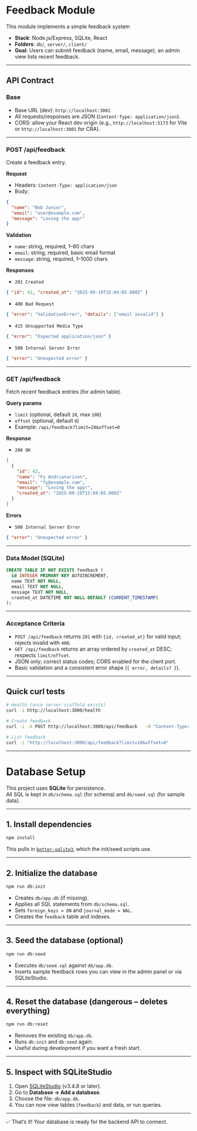 # Feedback Module

This module implements a simple feedback system

- **Stack**: Node.js/Express, SQLite, React
- **Folders**: `db/`, `server/`, `client/`
- **Goal**: Users can submit feedback (name, email, message); an admin view lists recent feedback.

---

## API Contract

### Base
- Base URL (dev): `http://localhost:3001`
- All requests/responses are JSON (`Content-Type: application/json`).
- CORS: allow your React dev origin (e.g., `http://localhost:5173` for Vite or `http://localhost:3001` for CRA).

---

### POST /api/feedback
Create a feedback entry.

**Request**
- Headers: `Content-Type: application/json`
- Body:
```json
{
  "name": "Bob Junior",
  "email": "user@example.com",
  "message": "Loving the app!"
}
```
**Validation**
- `name`: string, required, 1–80 chars
- `email`: string, required, basic email format
- `message`: string, required, 1–1000 chars

**Responses**
- `201 Created`
```json
{ "id": 42, "created_at": "2025-09-19T15:04:05.000Z" }
```
- `400 Bad Request`
```json
{ "error": "ValidationError", "details": ["email invalid"] }
```
- `415 Unsupported Media Type`
```json
{ "error": "Expected application/json" }
```
- `500 Internal Server Error`
```json
{ "error": "Unexpected error" }
```

---

### GET /api/feedback
Fetch recent feedback entries (for admin table).

**Query params**
- `limit` (optional, default `20`, max `100`)
- `offset` (optional, default `0`)
- Example: `/api/feedback?limit=20&offset=0`

**Response**
- `200 OK`
```json
[
  {
    "id": 42,
    "name": "Fy Andrianarison",
    "email": "fy@example.com",
    "message": "Loving the app!",
    "created_at": "2025-09-19T15:04:05.000Z"
  }
]
```

**Errors**
- `500 Internal Server Error`
```json
{ "error": "Unexpected error" }
```

---

### Data Model (SQLite)
```sql
CREATE TABLE IF NOT EXISTS feedback (
  id INTEGER PRIMARY KEY AUTOINCREMENT,
  name TEXT NOT NULL,
  email TEXT NOT NULL,
  message TEXT NOT NULL,
  created_at DATETIME NOT NULL DEFAULT (CURRENT_TIMESTAMP)
);
```

---

### Acceptance Criteria
- `POST /api/feedback` returns `201` with `{id, created_at}` for valid input; rejects invalid with `400`.
- `GET /api/feedback` returns an array ordered by `created_at` DESC; respects `limit/offset`.
- JSON only; correct status codes; CORS enabled for the client port.
- Basic validation and a consistent error shape (`{ error, details? }`).

---

## Quick curl tests
```bash
# Health (once server scaffold exists)
curl -i http://localhost:3000/health

# Create feedback
curl -i -X POST http://localhost:3000/api/feedback   -H "Content-Type: application/json"   -d '{"name":"Fy","email":"fy@example.com","message":"Hi"}'

# List feedback
curl -i "http://localhost:3000/api/feedback?limit=10&offset=0"
```

---

# Database Setup

This project uses **SQLite** for persistence.  
All SQL is kept in `db/schema.sql` (for schema) and `db/seed.sql` (for sample data).

---

## 1. Install dependencies
```bash
npm install
```

This pulls in [`better-sqlite3`](https://github.com/WiseLibs/better-sqlite3), which the init/seed scripts use.

---

## 2. Initialize the database
```bash
npm run db:init
```

- Creates `db/app.db` (if missing).  
- Applies all SQL statements from `db/schema.sql`.  
- Sets `foreign_keys = ON` and `journal_mode = WAL`.  
- Creates the `feedback` table and indexes.

---

## 3. Seed the database (optional)
```bash
npm run db:seed
```

- Executes `db/seed.sql` against `db/app.db`.  
- Inserts sample feedback rows you can view in the admin panel or via SQLiteStudio.

---

## 4. Reset the database (dangerous – deletes everything)
```bash
npm run db:reset
```

- Removes the existing `db/app.db`.  
- Runs `db:init` and `db:seed` again.  
- Useful during development if you want a fresh start.

---

## 5. Inspect with SQLiteStudio
1. Open [SQLiteStudio](https://sqlitestudio.pl/) (v3.4.8 or later).  
2. Go to **Database → Add a database**.  
3. Choose the file: `db/app.db`.  
4. You can now view tables (`feedback`) and data, or run queries.

---

✅ That’s it! Your database is ready for the backend API to connect.

